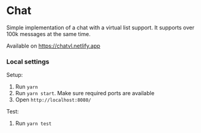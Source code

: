 # Chat

Simple implementation of a chat with a virtual list support. It supports over 100k messages at the same time.

Available on https://chatvl.netlify.app

### Local settings

Setup:

1. Run `yarn`
2. Run `yarn start`. Make sure required ports are available 
3. Open `http://localhost:8080/`

Test:
1. Run `yarn test`
